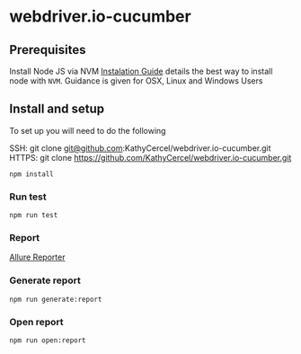 # webdriver.io-cucumber

## Prerequisites

Install Node JS via NVM
[Instalation Guide](https://joachim8675309.medium.com/installing-node-js-with-nvm-4dc469c977d9) details the best way to install node with `NVM`. Guidance is given for OSX, Linux and Windows Users

## Install and setup 

To set up you will need to do the following

SSH: git clone git@github.com:KathyCercel/webdriver.io-cucumber.git
HTTPS: git clone https://github.com/KathyCercel/webdriver.io-cucumber.git

`npm install`

### Run test

`npm run test`

### Report

[Allure Reporter](https://webdriver.io/docs/allure-reporter/)

### Generate report

`npm run generate:report`

### Open report

`npm run open:report`
